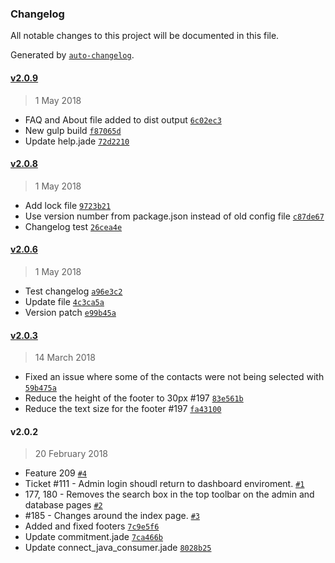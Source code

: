 ### Changelog
All notable changes to this project will be documented in this file.

Generated by [`auto-changelog`](https://github.com/CookPete/auto-changelog).

#### [v2.0.9](https://github.com/nsip/hits-dashboard/compare/v2.0.8...v2.0.9)
> 1 May 2018
- FAQ and About file added to dist output [`6c02ec3`](https://github.com/nsip/hits-dashboard/commit/6c02ec38709f216eef342e6cbd7f7e64774b0722)
- New gulp build [`f87065d`](https://github.com/nsip/hits-dashboard/commit/f87065d9dfb5349e5051ccd29810f1d6ab261282)
- Update help.jade [`72d2210`](https://github.com/nsip/hits-dashboard/commit/72d22102204d19794f3cf71df685f004823c85a1)

#### [v2.0.8](https://github.com/nsip/hits-dashboard/compare/v2.0.6...v2.0.8)
> 1 May 2018
- Add lock file [`9723b21`](https://github.com/nsip/hits-dashboard/commit/9723b21d6f5b85f7c9acbbb11fc0e7e85c3f1465)
- Use version number from package.json instead of old config file [`c87de67`](https://github.com/nsip/hits-dashboard/commit/c87de677c778a613b5d231730854b4b9467ce356)
- Changelog test [`26cea4e`](https://github.com/nsip/hits-dashboard/commit/26cea4e0d4935569ce68513aebd831119e0ad1e8)

#### [v2.0.6](https://github.com/nsip/hits-dashboard/compare/v2.0.3...v2.0.6)
> 1 May 2018
- Test changelog [`a96e3c2`](https://github.com/nsip/hits-dashboard/commit/a96e3c206044364687372a15a19a82fbe8a6dd8b)
- Update file [`4c3ca5a`](https://github.com/nsip/hits-dashboard/commit/4c3ca5a565777d34aad0e09f433f6650ff461704)
- Version patch [`e99b45a`](https://github.com/nsip/hits-dashboard/commit/e99b45a8d8f10a8d242bdaab81b4df407c505386)

#### [v2.0.3](https://github.com/nsip/hits-dashboard/compare/v2.0.2...v2.0.3)
> 14 March 2018
- Fixed an issue where some of the contacts were not being selected with [`59b475a`](https://github.com/nsip/hits-dashboard/commit/59b475a57404da187fd8c32fd7fc0562b5231d87)
- Reduce the height of the footer to 30px #197 [`83e561b`](https://github.com/nsip/hits-dashboard/commit/83e561bc8a0e25a892c9ad3c87379024b6948628)
- Reduce the text size for the footer #197 [`fa43100`](https://github.com/nsip/hits-dashboard/commit/fa431008ecca664a781a7f607fa51e5dd0afb6b2)

#### v2.0.2
> 20 February 2018
- Feature 209 [`#4`](https://github.com/nsip/hits-dashboard/pull/4)
- Ticket #111 - Admin login shoudl return to dashboard enviroment.  [`#1`](https://github.com/nsip/hits-dashboard/pull/1)
- 177, 180 - Removes the search box in the top toolbar on the admin and database pages [`#2`](https://github.com/nsip/hits-dashboard/pull/2)
- #185 - Changes around the index page. [`#3`](https://github.com/nsip/hits-dashboard/pull/3)
- Added and fixed footers [`7c9e5f6`](https://github.com/nsip/hits-dashboard/commit/7c9e5f63f4a634a6f350d06632ca7146189903d3)
- Update commitment.jade [`7ca466b`](https://github.com/nsip/hits-dashboard/commit/7ca466b4f5199d3e7f90290b060205439d1dc4a6)
- Update connect_java_consumer.jade [`8028b25`](https://github.com/nsip/hits-dashboard/commit/8028b253bfe581709cd9d87cbde6426186d6bd97)

